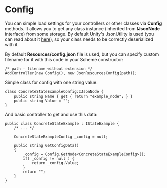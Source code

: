 # Config

You can simple load settings for your controllers or other classes via **Config** methods. It allows you to get any class instance (inherited from **IJsonNode** interface) from some storage. By default Unity's JsonUtility is used (you can read about it [here](https://docs.unity3d.com/ScriptReference/JsonUtility.html)), so your class needs to be correctly deserialized with it.

By default **Resources/config.json** file is used, but you can specify custom filename for it with this code in your Scheme constructor:

```
/* path - filename without extension */
AddController(new Config(), new JsonResourcesConfig(path));
```

Simple class for config with one string value:

	class ConcreteStateExampleConfig:IJsonNode {
		public string Name { get { return "example_node"; } }
		public string Value = "";
	}

And basic controller to get and use this data:

```
public class ConcreteStateExample : IStateExample {
	/* ... */
	
	ConcreteStateExampleConfig _config = null;

	public string GetConfigData()
	{
		_config = Config.GetNode<ConcreteStateExampleConfig>();
		if( _config != null ) {
			return _config.Value;
		}
		return "";
	}
}
```
